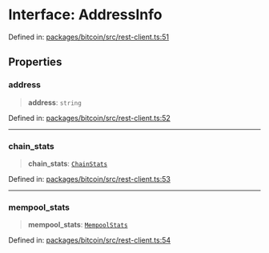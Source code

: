 # Interface: AddressInfo

Defined in: [packages/bitcoin/src/rest-client.ts:51](https://github.com/dcdpr/did-btcr2-js/blob/c82bc5c69016e1146a0c52c6e6b21621f5abd6d4/packages/bitcoin/src/rest-client.ts#L51)

## Properties

### address

> **address**: `string`

Defined in: [packages/bitcoin/src/rest-client.ts:52](https://github.com/dcdpr/did-btcr2-js/blob/c82bc5c69016e1146a0c52c6e6b21621f5abd6d4/packages/bitcoin/src/rest-client.ts#L52)

***

### chain\_stats

> **chain\_stats**: [`ChainStats`](ChainStats.md)

Defined in: [packages/bitcoin/src/rest-client.ts:53](https://github.com/dcdpr/did-btcr2-js/blob/c82bc5c69016e1146a0c52c6e6b21621f5abd6d4/packages/bitcoin/src/rest-client.ts#L53)

***

### mempool\_stats

> **mempool\_stats**: [`MempoolStats`](MempoolStats.md)

Defined in: [packages/bitcoin/src/rest-client.ts:54](https://github.com/dcdpr/did-btcr2-js/blob/c82bc5c69016e1146a0c52c6e6b21621f5abd6d4/packages/bitcoin/src/rest-client.ts#L54)
